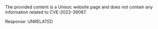 The provided content is a Unisoc website page and does not contain any information related to CVE-2022-39087.

Response: UNRELATED
